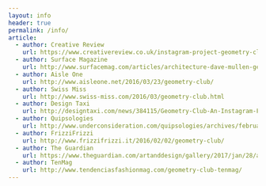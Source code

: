 ```yaml
---
layout: info
header: true
permalink: /info/
article:
  - author: Creative Review
    url: https://www.creativereview.co.uk/instagram-project-geometry-club-collates-perfectly-aligned-architectural-photos
  - author: Surface Magazine
    url: http://www.surfacemag.com/articles/architecture-dave-mullen-geometry-club-instagram/
  - author: Aisle One
    url: http://www.aisleone.net/2016/03/23/geometry-club/
  - author: Swiss Miss
    url: http://www.swiss-miss.com/2016/03/geometry-club.html
  - author: Design Taxi
    url: http://designtaxi.com/news/384115/Geometry-Club-An-Instagram-Filled-With-Precisely-Aligned-Architectural-Photos/
  - author: Quipsologies
    url: http://www.underconsideration.com/quipsologies/archives/february_2016/arminvit_5.php
  - author: FrizziFrizzi
    url: http://www.frizzifrizzi.it/2016/02/02/geometry-club/
  - author: The Guardian
    url: https://www.theguardian.com/artanddesign/gallery/2017/jan/28/architecture-photography-corner-in-pictures
  - author: TenMag
    url: http://www.tendenciasfashionmag.com/geometry-club-tenmag/
---
```

